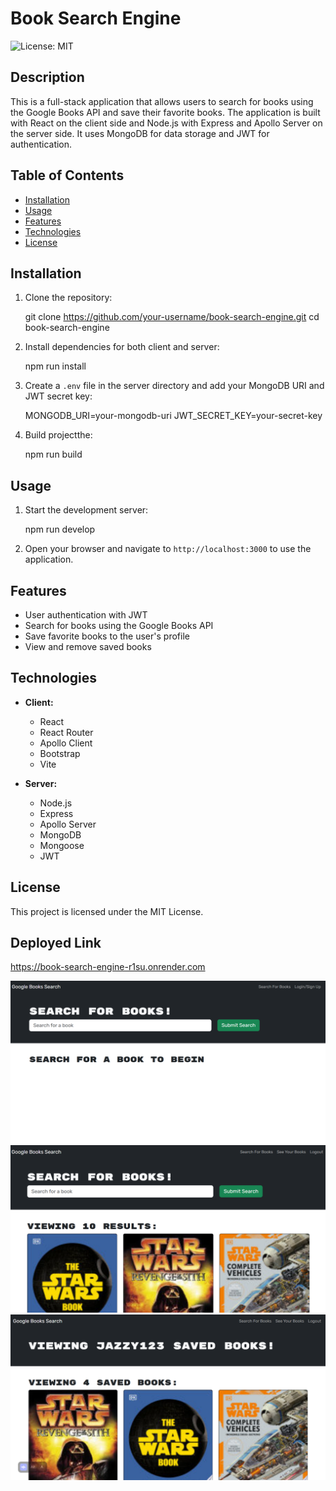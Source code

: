 #  Book Search Engine
![License: MIT](https://img.shields.io/badge/License-MIT-yellow.svg)

## Description

This is a full-stack application that allows users to search for books using the Google Books API and save their favorite books. The application is built with React on the client side and Node.js with Express and Apollo Server on the server side. It uses MongoDB for data storage and JWT for authentication.

## Table of Contents

- [Installation](#installation)
- [Usage](#usage)
- [Features](#features)
- [Technologies](#technologies)
- [License](#license)




## Installation

1. Clone the repository:
   
   git clone https://github.com/your-username/book-search-engine.git
   cd book-search-engine
   

2. Install dependencies for both client and server:
   
   npm run install
   

3. Create a `.env` file in the server directory and add your MongoDB URI and JWT secret key:
   
   MONGODB_URI=your-mongodb-uri
   JWT_SECRET_KEY=your-secret-key
   

4. Build  projectthe:
   
   npm run build
   

## Usage

1. Start the development server:
   
   npm run develop
   

2. Open your browser and navigate to `http://localhost:3000` to use the application.

## Features

- User authentication with JWT
- Search for books using the Google Books API
- Save favorite books to the user's profile
- View and remove saved books

## Technologies

- **Client:**
  - React
  - React Router
  - Apollo Client
  - Bootstrap
  - Vite

- **Server:**
  - Node.js
  - Express
  - Apollo Server
  - MongoDB
  - Mongoose
  - JWT


## License

This project is licensed under the MIT License.

## Deployed Link 
https://book-search-engine-r1su.onrender.com

![Book Search Engine](./client/public/screenshot1.png)
![Book Search Engine](./client/public/screenshot2.png)
![Book Search Engine](./client/public/screenshot3.png)


